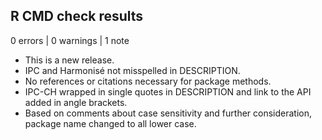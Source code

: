 ## R CMD check results

0 errors | 0 warnings | 1 note

* This is a new release.
* IPC and Harmonisé not misspelled in DESCRIPTION.
* No references or citations necessary for package methods.
* IPC-CH wrapped in single quotes in DESCRIPTION and link to the API added in
angle brackets.
* Based on comments about case sensitivity and further consideration, package
name changed to all lower case.
